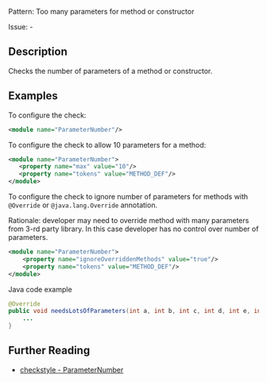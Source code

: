 Pattern: Too many parameters for method or constructor

Issue: -

## Description

Checks the number of parameters of a method or constructor. 

## Examples

To configure the check: 


```xml
<module name="ParameterNumber"/>
```
        

To configure the check to allow 10 parameters for a method: 


```xml
<module name="ParameterNumber">
   <property name="max" value="10"/>
   <property name="tokens" value="METHOD_DEF"/>
</module>
```
        

To configure the check to ignore number of parameters for methods with `@Override` or `@java.lang.Override` annotation. 

Rationale: developer may need to override method with many parameters from 3-rd party library. In this case developer has no control over number of parameters. 


```xml
<module name="ParameterNumber">
    <property name="ignoreOverriddenMethods" value="true"/>
    <property name="tokens" value="METHOD_DEF"/>
</module>
```
 

Java code example 


```java
@Override
public void needsLotsOfParameters(int a, int b, int c, int d, int e, int f, int g, int h) {
    ...
}
```

## Further Reading

* [checkstyle - ParameterNumber](http://checkstyle.sourceforge.net/config_sizes.html#ParameterNumber)
